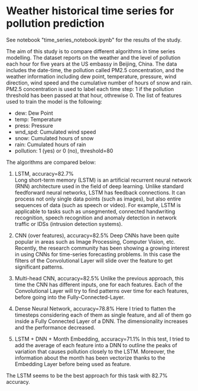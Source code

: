 # Weather historical time series for pollution prediction

See notebook "time_series_notebook.ipynb" for the results of the study.

The aim of this study is to compare different algorithms in time series modelling.
The dataset reports on the weather and the level of pollution each hour for five years at the US embassy in Beijing, China.
The data includes the date-time, the pollution called PM2.5 concentration, and the weather information including dew point, temperature, pressure, wind direction, wind speed and the cumulative number of hours of snow and rain. PM2.5 concentration is used to label each time step: 1 if the pollution threshold has been passed at that hour, othrewise 0.
The list of features used to train the model is the following:
* dew: Dew Point
* temp: Temperature
* press: Pressure
* wnd_spd: Cumulated wind speed
* snow: Cumulated hours of snow
* rain: Cumulated hours of rain
* pollution: 1 (yes) or 0 (no), threshold=80

The algorithms are compared below:

1) LSTM, accuracy=82.7%  
Long short-term memory (LSTM) is an artificial recurrent neural network (RNN) architecture used in the field of deep learning. Unlike standard feedforward neural networks, LSTM has feedback connections. It can process not only single data points (such as images), but also entire sequences of data (such as speech or video). For example, LSTM is applicable to tasks such as unsegmented, connected handwriting recognition, speech recognition and anomaly detection in network traffic or IDSs (intrusion detection systems).

2) CNN (over features), accuracy=82.5%
Deep CNNs have been quite popular in areas such as Image Processing, Computer Vision, etc. Recently, the research community has been showing a growing interest in using CNNs for time-series forecasting problems. In this case the filters of the Convolutional Layer will slide over the feature to get significant patterns.

3) Multi-head CNN, accuracy=82.5%
Unlike the previous approach, this time the CNN has different inputs, one for each features. Each of the Convolutional Layer will try to find patterns over time for each features, before going into the Fully-Connected-Layer.

4) Dense Neural Network, accuracy=78.8%
Here I tried to flatten the timesteps considering each of them as single feature, and all of them go inside a Fully Connected Layer of a DNN. The dimensionality increases and the performance decreased. 

5) LSTM + DNN + Month Embedding, accuracy=71.1%
In this test, I tried to add the average of each feature into a DNN to outline the peaks of variation that causes pollution closely to the LSTM. Moreover, the information about the month has been vectorize thanks to the Embedding Layer before being used as feature.

The LSTM seems to be the best approach for this task with 82.7% accuracy.
